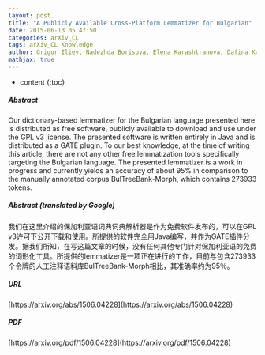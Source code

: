 ```yaml
---
layout: post
title: "A Publicly Available Cross-Platform Lemmatizer for Bulgarian"
date: 2015-06-13 05:47:50
categories: arXiv_CL
tags: arXiv_CL Knowledge
author: Grigor Iliev, Nadezhda Borisova, Elena Karashtranova, Dafina Kostadinova
mathjax: true
---
```


* content
{:toc}

##### Abstract
Our dictionary-based lemmatizer for the Bulgarian language presented here is distributed as free software, publicly available to download and use under the GPL v3 license. The presented software is written entirely in Java and is distributed as a GATE plugin. To our best knowledge, at the time of writing this article, there are not any other free lemmatization tools specifically targeting the Bulgarian language. The presented lemmatizer is a work in progress and currently yields an accuracy of about 95% in comparison to the manually annotated corpus BulTreeBank-Morph, which contains 273933 tokens.

##### Abstract (translated by Google)
我们在这里介绍的保加利亚语词典词典解析器是作为免费软件发布的，可以在GPL v3许可下公开下载和使用。所提供的软件完全用Java编写，并作为GATE插件分发。据我们所知，在写这篇文章的时候，没有任何其他专门针对保加利亚语的免费的词形化工具。所提供的lemmatizer是一项正在进行的工作，目前与包含273933个令牌的人工注释语料库BulTreeBank-Morph相比，其准确率约为95％。

##### URL
[https://arxiv.org/abs/1506.04228](https://arxiv.org/abs/1506.04228)

##### PDF
[https://arxiv.org/pdf/1506.04228](https://arxiv.org/pdf/1506.04228)

